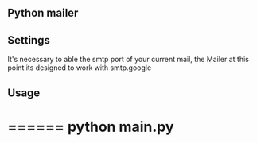 ## Python mailer

## Settings
It's necessary to able the smtp port of your current mail, the Mailer at this point its designed to work with smtp.google

## Usage
 ======
 python main.py
 ======

